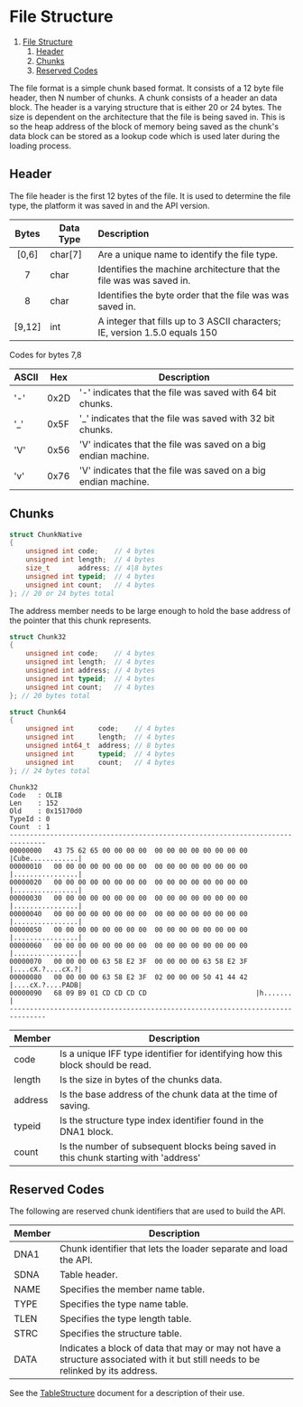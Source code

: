 # File Structure

1. [File Structure](#file-structure)
   1. [Header](#header)
   2. [Chunks](#chunks)
   3. [Reserved Codes](#reserved-codes)

The file format is a simple chunk based format. It consists of a 12 byte file header, then N number of chunks.
A chunk consists of a header an data block. The header is a varying structure that is either 20 or 24 bytes. The size is dependent on the architecture that the file is being saved in. This is so the heap address of the block of memory being saved as the chunk's data block can be stored as a lookup code which is used later during the loading process.

## Header

The file header is the first 12 bytes of the file. It is used to determine the file type, the platform it was saved in and the API version.

| Bytes  | Data Type | Description                                                                 |
| :----: | --------- | :-------------------------------------------------------------------------- |
| [0,6]  | char[7]   | Are a unique name to identify the file type.                                |
|   7    | char      | Identifies the machine architecture that the file was was saved in.         |
|   8    | char      | Identifies the byte order that the file was was saved in.                   |
| [9,12] | int       | A integer that fills up to 3 ASCII characters; IE, version 1.5.0 equals 150 |

Codes for bytes 7,8

| ASCII | Hex  | Description                                                    |
| ----- | ---- | -------------------------------------------------------------- |
| '-'   | 0x2D | '-' indicates that the file was saved with 64 bit chunks.      |
| '_'   | 0x5F | '_' indicates that the file was saved with 32 bit chunks.      |
| 'V'   | 0x56 | 'V' indicates that the file was saved on a big endian machine. |
| 'v'   | 0x76 | 'V' indicates that the file was saved on a big endian machine. |

## Chunks


```c++
struct ChunkNative
{
    unsigned int code;    // 4 bytes
    unsigned int length;  // 4 bytes
    size_t       address; // 4|8 bytes
    unsigned int typeid;  // 4 bytes
    unsigned int count;   // 4 bytes
}; // 20 or 24 bytes total
```

The address member needs to be large enough to hold the base address of the pointer that this chunk represents.

```c++
struct Chunk32
{
    unsigned int code;    // 4 bytes
    unsigned int length;  // 4 bytes
    unsigned int address; // 4 bytes
    unsigned int typeid;  // 4 bytes
    unsigned int count;   // 4 bytes
}; // 20 bytes total
```

```c++
struct Chunk64
{
    unsigned int      code;    // 4 bytes
    unsigned int      length;  // 4 bytes
    unsigned int64_t  address; // 8 bytes
    unsigned int      typeid;  // 4 bytes
    unsigned int      count;   // 4 bytes
}; // 24 bytes total
```

```
Chunk32
Code   : OLIB
Len    : 152
Old    : 0x15170d0
TypeId : 0
Count  : 1
-------------------------------------------------------------------------------
00000000   43 75 62 65 00 00 00 00  00 00 00 00 00 00 00 00  |Cube............|
00000010   00 00 00 00 00 00 00 00  00 00 00 00 00 00 00 00  |................|
00000020   00 00 00 00 00 00 00 00  00 00 00 00 00 00 00 00  |................|
00000030   00 00 00 00 00 00 00 00  00 00 00 00 00 00 00 00  |................|
00000040   00 00 00 00 00 00 00 00  00 00 00 00 00 00 00 00  |................|
00000050   00 00 00 00 00 00 00 00  00 00 00 00 00 00 00 00  |................|
00000060   00 00 00 00 00 00 00 00  00 00 00 00 00 00 00 00  |................|
00000070   00 00 00 00 63 58 E2 3F  00 00 00 00 63 58 E2 3F  |....cX.?....cX.?|
00000080   00 00 00 00 63 58 E2 3F  02 00 00 00 50 41 44 42  |....cX.?....PADB|
00000090   68 09 B9 01 CD CD CD CD                           |h.......        |
-------------------------------------------------------------------------------

```



| Member  | Description                                                                          |
| ------- | ------------------------------------------------------------------------------------ |
| code    | Is a unique IFF type identifier for identifying how this block should be read.       |
| length  | Is the size in bytes of the chunks data.                                             |
| address | Is the base address of the chunk data at the time of saving.                         |
| typeid  | Is the structure type index identifier found in the DNA1 block.                      |
| count   | Is the number of subsequent blocks being saved in this chunk starting with 'address' |

## Reserved Codes

The following are reserved chunk identifiers that are used to build the API.  

| Member | Description                                                                                                                      |
| ------ | -------------------------------------------------------------------------------------------------------------------------------- |
| DNA1   | Chunk identifier that lets the loader separate and load the API.                                                                 |
| SDNA   | Table header.                                                                                                                    |
| NAME   | Specifies the member name table.                                                                                                 |
| TYPE   | Specifies the type name table.                                                                                                   |
| TLEN   | Specifies the type length table.                                                                                                 |
| STRC   | Specifies the structure table.                                                                                                   |
| DATA   | Indicates a block of data that may or may not have a structure associated with it but still needs to be relinked by its address. |

See the [TableStructure](TableStructure.md) document for a description of their use.
